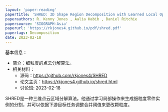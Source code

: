 ```yaml
---
layout: 'paper-reading'
papertitle: 'SHRED: 3D Shape Region Decomposition with Learned Local Operations'
paperauthors: R. Kenny Jones , Aalia Habib , Daniel Ritchie     
papersource: 'SIGGRAPH-Asia'
paperurl: 'https://rkjones4.github.io/pdf/shred.pdf'
papertags: Decomposition
date: 2023-02-18
---
```


基本信息：
- 简介：细粒度的点云分解算法。
- 相关材料：
  - 源码：https://github.com/rkjones4/SHRED
  - 论文主页：https://rkjones4.github.io/shred.html
  - 讨论班: 2023-02-18

SHRED是一种三维点云区域分解算法。他通过学习局部操作来生成细粒度零件实例的分割，并可以依据下游目标任务调整合并阈值来更改颗粒度。
